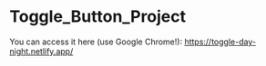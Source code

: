 # Toggle_Button_Project
 You can access it here (use Google Chrome!): https://toggle-day-night.netlify.app/
